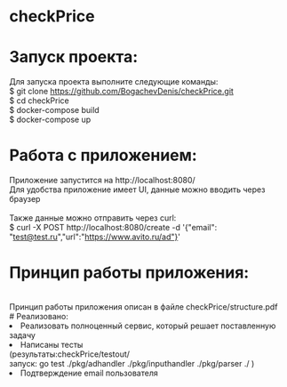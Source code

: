# checkPrice
# Запуск проекта:
Для запуска проекта выполните следующие команды:
<br>
$ git clone https://github.com/BogachevDenis/checkPrice.git
<br>
$ cd checkPrice
<br>
$ docker-compose build
<br>
$ docker-compose up
<br>
# Работа с приложением:
Приложение запустится на http://localhost:8080/
<br>
Для удобства приложение имеет UI, данные можно вводить через браузер
<br><br>
Также данные можно отправить через curl:
<br>
$ curl -X POST http://localhost:8080/create -d '{"email": "test@test.ru","url":"https://www.avito.ru/ad"}'
<br>
# Принцип работы приложения:
<br>
Принцип работы приложения описан в файле checkPrice/structure.pdf
<br>
# Реализовано:
<li> Реализовать полноценный сервис, который решает поставленную задачу
<li> Написаны тесты 
  <br>
  (результаты:checkPrice/testout/
  <br>
  запуск: go test ./pkg/adhandler ./pkg/inputhandler ./pkg/parser ./ )
<li> Подтверждение email пользователя
